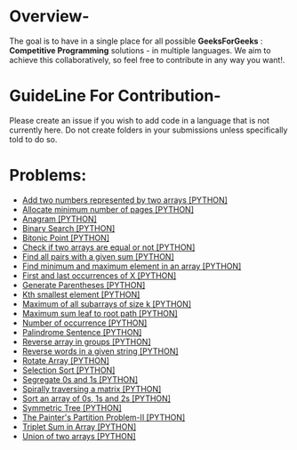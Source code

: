 # Overview-
The goal is to have in a single place for all possible **GeeksForGeeks** : **Competitive Programming** solutions - in multiple languages. We aim to achieve this collaboratively, so feel free to contribute in any way you want!.

# GuideLine For Contribution-
Please create an issue if you wish to add code in a language that is not currently here. Do not create folders in your submissions unless specifically told to do so.

# Problems:

- [Add two numbers represented by two arrays [PYTHON]](Add_two_numbers_represented_by_two_arrays.py)
- [Allocate minimum number of pages [PYTHON]](Allocate_minimum_number_of_pages.py)
- [Anagram [PYTHON]](Anagram.py)
- [Binary Search [PYTHON]](Binary_Search.py)
- [Bitonic Point [PYTHON]](Bitonic_Point.py)
- [Check if two arrays are equal or not [PYTHON]](Check_if_two_arrays_are_equal_or_not.py)
- [Find all pairs with a given sum [PYTHON]](Find_all_pairs_with_a_given_sum.py)
- [Find minimum and maximum element in an array [PYTHON]](Find_minimum_and_maximum_element_in_an_array.py)
- [First and last occurrences of X [PYTHON]](First_and_last_occurrences_of_X.py)
- [Generate Parentheses [PYTHON]](Generate_Parentheses.py)
- [Kth smallest element [PYTHON]](Kth_smallest_element.py)
- [Maximum of all subarrays of size k [PYTHON]](Maximum_of_all_subarrays_of_size_k.py)
- [Maximum sum leaf to root path [PYTHON]](Maximum_sum_leaf_to_root_path.py)
- [Number of occurrence [PYTHON]](Number_of_occurrence.py)
- [Palindrome Sentence [PYTHON]](Palindrome_Sentence.py)
- [Reverse array in groups [PYTHON]](Reverse_array_in_groups.py)
- [Reverse words in a given string [PYTHON]](Reverse_words_in_a_given_string.py)
- [Rotate Array [PYTHON]](Rotate_Array.py)
- [Selection Sort [PYTHON]](Selection_Sort.py)
- [Segregate 0s and 1s [PYTHON]](Segregate_0s_and_1s.py)
- [Spirally traversing a matrix [PYTHON]](Spirally_traversing_a_matrix.py)
- [Sort an array of 0s, 1s and 2s [PYTHON]](Sort_an_array_of_0s_1s_and_2s.py)
- [Symmetric Tree [PYTHON]](Symmetric_Tree.py)
- [The Painter's Partition Problem-II [PYTHON]](The_Painter's_Partition_Problem-II.py)
- [Triplet Sum in Array [PYTHON]](Triplet_Sum_in_Array.py)
- [Union of two arrays [PYTHON]](Union_of_two_arrays.py)
